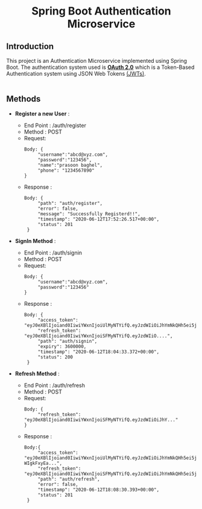 
<p align="center">
    <h1 align="center">Spring Boot Authentication Microservice</h3>
</p>

## Introduction
This project is an Authentication Microservice implemented using Spring Boot. The authentication system used is [**OAuth 2.0**](https://oauth.net/2/) which is a Token-Based Authentication system using JSON Web Tokens [(JWTs)](https://jwt.io/). 
<br></br>

## Methods 

- **Register a new User** :
  
   - End Point : /auth/register
   - Method : POST
   - Request: 
	   ```
	   Body: {
		    "username":"abcd@xyz.com",
		    "password":"123456",
		    "name":"prasoon baghel",
		    "phone": "1234567890"
	   }
	   ```
   - Response : 
	   ```
	   Body: {
		    "path": "auth/register",
		    "error": false,
		    "message": "Successfully Registerd!!",
		    "timestamp": "2020-06-12T17:52:26.517+00:00",
		    "status": 201
		}
	   ```

- **SignIn Method** :
  
   - End Point : /auth/signin
   - Method : POST
   - Request: 
	   ```
	   Body: {
            "username":"abcd@xyz.com",
            "password":"123456"
	   }
	   ```
   - Response : 
	   ```
	   Body: {
            "access_token": "eyJ0eXBlIjoiand0IiwiYWxnIjoiUlMyNTYifQ.eyJzdWIiOiJhYmNkQHh5ei5jb20iLCJuYW1lIjoicHJhc29vbiBiYWdoZWwiLCJyb2xlcyI6WyJST0xFX1VTRVIiXSwiaWF0IjoxNTkxOTg1MDczLCJl...",
            "refresh_token": "eyJ0eXBlIjoiand0IiwiYWxnIjoiSFMyNTYifQ.eyJzdWIiO....",
            "path": "auth/signin",
            "expiry": 3600000,
            "timestamp": "2020-06-12T18:04:33.372+00:00",
            "status": 200
		}
	   ```

- **Refresh Method** :
  
   - End Point : /auth/refresh
   - Method : POST
   - Request: 
	   ```
	   Body: {
		    "refresh_token": "eyJ0eXBlIjoiand0IiwiYWxnIjoiSFMyNTYifQ.eyJzdWIiOiJhY..."
	   }
	   ```
   - Response : 
	   ```
	   Body:{
            "access_token": "eyJ0eXBlIjoiand0IiwiYWxnIjoiUlMyNTYifQ.eyJzdWIiOiJhYmNkQHh5ei5jb20iLCJuYW1lIjoicHJhc29vbiBiYWdoZWwiLCJyb2xlcyI6WyJST0xFX1VTRVIiXSwiaWF0IjoxNTkxOTg1MzEwLCJleHAiOjE1OTE5ODg5MTB9.Yz7eidEcSZ8A7jNBnl-WIgkFxyEa...",
            "refresh_token": "eyJ0eXBlIjoiand0IiwiYWxnIjoiSFMyNTYifQ.eyJzdWIiOiJhYmNkQHh5ei5jb20iLCJpYXQiOjE1OTE5ODUwNzMsImV4cCI6MTU5...",
            "path": "auth/refresh",
            "error": false,
            "timestamp": "2020-06-12T18:08:30.393+00:00",
            "status": 201
		}
	    ```
